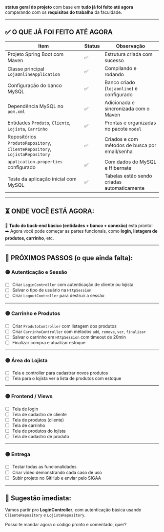 **status geral do projeto** com base em **tudo já foi feito até agora** comparando com os **requisitos do trabalho** da faculdade.

---

## ✅ **O QUE JÁ FOI FEITO ATÉ AGORA**

| Item | Status | Observação |
|------|--------|------------|
| Projeto Spring Boot com Maven | ✅ | Estrutura criada com sucesso |
| Classe principal `LojaOnlineApplication` | ✅ | Compilando e rodando |
| Configuração do banco MySQL | ✅ | Banco criado (`lojaonline`) e configurado |
| Dependência MySQL no `pom.xml` | ✅ | Adicionada e sincronizada com o Maven |
| Entidades `Produto`, `Cliente`, `Lojista`, `Carrinho` | ✅ | Prontas e organizadas no pacote `model` |
| Repositórios `ProdutoRepository`, `ClienteRepository`, `LojistaRepository` | ✅ | Criados e com métodos de busca por email/senha |
| `application.properties` configurado | ✅ | Com dados do MySQL e Hibernate |
| Teste da aplicação inicial com MySQL | ✅ | Tabelas estão sendo criadas automaticamente |

---

## ⏳ **ONDE VOCÊ ESTÁ AGORA:**

📌 **Tudo do back-end básico (entidades + banco + conexão)** está pronto!  
➡️ Agora você pode começar as partes funcionais, como **login, listagem de produtos, carrinho**, etc.

---

## 🔧 **PRÓXIMOS PASSOS (o que ainda falta):**

### 🟡 **Autenticação e Sessão**
- [ ] Criar `LoginController` com autenticação de cliente ou lojista
- [ ] Salvar o tipo de usuário na `HttpSession`
- [ ] Criar `LogoutController` para destruir a sessão

---

### 🟡 **Carrinho e Produtos**
- [ ] Criar `ProdutoController` com listagem dos produtos
- [ ] Criar `CarrinhoController` com métodos `add`, `remove`, `ver`, `finalizar`
- [ ] Salvar o carrinho em `HttpSession` com timeout de 20min
- [ ] Finalizar compra e atualizar estoque

---

### 🟡 **Área do Lojista**
- [ ] Tela e controller para cadastrar novos produtos
- [ ] Tela para o lojista ver a lista de produtos com estoque

---

### 🟡 **Frontend / Views**
- [ ] Tela de login
- [ ] Tela de cadastro de cliente
- [ ] Tela de produtos (cliente)
- [ ] Tela de carrinho
- [ ] Tela de produtos do lojista
- [ ] Tela de cadastro de produto

---

### 🟡 **Entrega**
- [ ] Testar todas as funcionalidades
- [ ] Criar vídeo demonstrando cada caso de uso
- [ ] Subir projeto no GitHub e enviar pelo SIGAA

---

## 🧭 **Sugestão imediata:**
Vamos partir pro **LoginController**, com autenticação básica usando `ClienteRepository` e `LojistaRepository`.

Posso te mandar agora o código pronto e comentado, quer?
